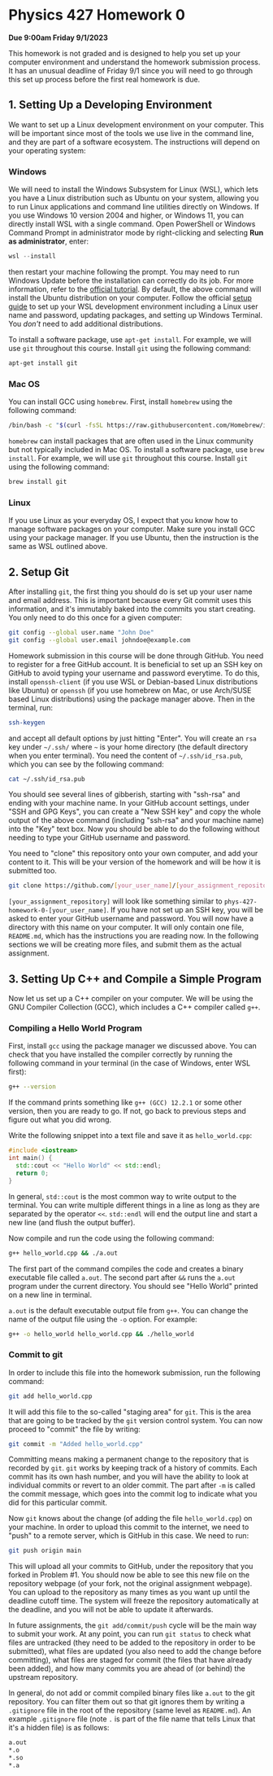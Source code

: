 # Physics 427 Homework 0

__Due 9:00am Friday 9/1/2023__

This homework is not graded and is designed to help you set up your computer environment and understand the homework submission process. It has an unusual deadline of Friday 9/1 since you will need to go through this set up process before the first real homework is due.

## 1. Setting Up a Developing Environment

We want to set up a Linux development environment on your computer. This will be important since most of the tools we use live in the command line, and they are part of a software ecosystem. The instructions will depend on your operating system:

### Windows

We will need to install the Windows Subsystem for Linux (WSL), which lets you have a Linux distribution such as Ubuntu on your system, allowing you to run Linux applications and command line utilities directly on Windows. If you use Windows 10 version 2004 and higher, or Windows 11, you can directly install WSL with a single command. Open PowerShell or Windows Command Prompt in administrator mode by right-clicking and selecting __Run as administrator__, enter:

``` powershell
wsl --install
```
then restart your machine following the prompt. You may need to run Windows Update before the installation can correctly do its job. For more information, refer to the [official tutorial](https://learn.microsoft.com/en-us/windows/wsl/install). By default, the above command will install the Ubuntu distribution on your computer. Follow the official [setup guide](https://learn.microsoft.com/en-us/windows/wsl/setup/environment) to set up your WSL development environment including a Linux user name and password, updating packages, and setting up Windows Terminal. You _don't_ need to add additional distributions.

To install a software package, use `apt-get install`. For example, we will use `git` throughout this course. Install `git` using the following command:

``` sh
apt-get install git
```

### Mac OS

You can install GCC using `homebrew`. First, install `homebrew` using the following command:

``` sh
/bin/bash -c "$(curl -fsSL https://raw.githubusercontent.com/Homebrew/install/HEAD/install.sh)"
```

`homebrew` can install packages that are often used in the Linux community but not typically included in Mac OS. To install a software package, use `brew install`. For example, we will use `git` throughout this course. Install `git` using the following command:

``` sh
brew install git
```

### Linux

If you use Linux as your everyday OS, I expect that you know how to manage software packages on your computer. Make sure you install GCC using your package manager. If you use Ubuntu, then the instruction is the same as WSL outlined above.

## 2. Setup Git

After installing `git`, the first thing you should do is set up your user name and email address. This is important because every Git commit uses this information, and it's immutably baked into the commits you start creating. You only need to do this once for a given computer:

``` sh
git config --global user.name "John Doe"
git config --global user.email johndoe@example.com
```

Homework submission in this course will be done through GitHub. You need to register for a free GitHub account. It is beneficial to set up an SSH key on GitHub to avoid typing your username and password everytime. To do this, install `openssh-client` (if you use WSL or Debian-based Linux distributions like Ubuntu) or `openssh` (if you use homebrew on Mac, or use Arch/SUSE based Linux distributions) using the package manager above. Then in the terminal, run:

``` sh
ssh-keygen
```
and accept all default options by just hitting "Enter". You will create an `rsa` key under `~/.ssh/` where `~` is your home directory (the default directory when you enter terminal). You need the content of `~/.ssh/id_rsa.pub`, which you can see by the following command:

``` sh
cat ~/.ssh/id_rsa.pub
```
You should see several lines of gibberish, starting with "ssh-rsa" and ending with your machine name. In your GitHub account settings, under "SSH and GPG Keys", you can create a "New SSH key" and copy the whole output of the above command (including "ssh-rsa" and your machine name) into the "Key" text box. Now you should be able to do the following without needing to type your GitHub username and password.

You need to "clone" this repository onto your own computer, and add your content to it. This will be your version of the homework and will be how it is submitted too. 

``` sh
git clone https://github.com/[your_user_name]/[your_assignment_repository]/
```

`[your_assignment_repository]` will look like something similar to `phys-427-homework-0-[your_user_name]`. If you have not set up an SSH key, you will be asked to enter your GitHub username and password. You will now have a directory with this name on your computer. It will only contain one file, `README.md`, which has the instructions you are reading now. In the following sections we will be creating more files, and submit them as the actual assignment.

## 3. Setting Up C++ and Compile a Simple Program

Now let us set up a C++ compiler on your computer. We will be using the GNU Compiler Collection (GCC), which includes a C++ compiler called `g++`. 

### Compiling a Hello World Program

First, install `gcc` using the package manager we discussed above. You can check that you have installed the compiler correctly by running the following command in your terminal (in the case of Windows, enter WSL first):

``` sh
g++ --version
```

If the command prints something like `g++ (GCC) 12.2.1` or some other version, then you are ready to go. If not, go back to previous steps and figure out what you did wrong.

Write the following snippet into a text file and save it as `hello_world.cpp`:

``` c++
#include <iostream>
int main() {
  std::cout << "Hello World" << std::endl;
  return 0;
}
```
In general, `std::cout` is the most common way to write output to the terminal. You can write multiple different things in a line as long as they are separated by the operator `<<`. `std::endl` will end the output line and start a new line (and flush the output buffer).

Now compile and run the code using the following command:

``` sh
g++ hello_world.cpp && ./a.out
```

The first part of the command compiles the code and creates a binary executable file called `a.out`. The second part after `&&` runs the `a.out` program under the current directory. You should see "Hello World" printed on a new line in terminal.

`a.out` is the default executable output file from `g++`. You can change the name of the output file using the `-o` option. For example:

``` sh
g++ -o hello_world hello_world.cpp && ./hello_world
```


### Commit to git

In order to include this file into the homework submission, run the following command:

``` sh
git add hello_world.cpp
```

It will add this file to the so-called "staging area" for `git`. This is the area that are going to be tracked by the `git` version control system. You can now proceed to "commit" the file by writing:

``` sh
git commit -m "Added hello_world.cpp"
```

Committing means making a permanent change to the repository that is recorded by `git`. `git` works by keeping track of a history of commits. Each commit has its own hash number, and you will have the ability to look at individual commits or revert to an older commit. The part after `-m` is called the commit message, which goes into the commit log to indicate what you did for this particular commit.

Now `git` knows about the change (of adding the file `hello_world.cpp`) on your machine. In order to upload this commit to the internet, we need to "push" to a remote server, which is GitHub in this case. We need to run:

``` sh
git push origin main
```

This will upload all your commits to GitHub, under the repository that you forked in Problem #1. You should now be able to see this new file on the repository webpage (of your fork, not the original assignment webpage). You can upload to the repository as many times as you want up until the deadline cutoff time. The system will freeze the repository automatically at the deadline, and you will not be able to update it afterwards. 

In future assignments, the `git add/commit/push` cycle will be the main way to submit your work. At any point, you can run `git status` to check what files are untracked (they need to be added to the repository in order to be submitted), what files are updated (you also need to add the change before committing), what files are staged for commit (the files that have already been added), and how many commits you are ahead of (or behind) the upstream repository.

In general, do not add or commit compiled binary files like `a.out` to the git repository. You can filter them out so that git ignores them by writing a `.gitignore` file in the root of the repository (same level as `README.md`). An example `.gitignore` file (note `.` is part of the file name that tells Linux that it's a hidden file) is as follows:

``` sh
a.out
*.o
*.so
*.a
```
